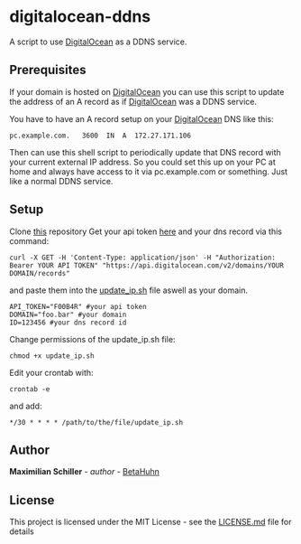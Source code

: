 # digitalocean-ddns
 A script to use [DigitalOcean](https://m.do.co/c/779397b07aaa) as a DDNS service.

## Prerequisites
If your domain is hosted on [DigitalOcean](https://m.do.co/c/779397b07aaa) you can use this script to update the address of an A record as if [DigitalOcean](https://m.do.co/c/779397b07aaa) was a DDNS service.

You have to have an A record setup on your [DigitalOcean](https://m.do.co/c/779397b07aaa) DNS like this:
```
pc.example.com.   3600  IN  A  172.27.171.106
```
Then can use this shell script to periodically update that DNS record with your current external IP address.
So you could set this up on your PC at home and always have access to it via pc.example.com or something. Just like a normal DDNS service.
## Setup
Clone [this](https://github.com/BetaHuhn/digitalocean-ddns) repository
Get your api token [here](https://cloud.digitalocean.com/account/api/tokens) and your dns record via this command:
```
curl -X GET -H 'Content-Type: application/json' -H "Authorization: Bearer YOUR API TOKEN" "https://api.digitalocean.com/v2/domains/YOUR DOMAIN/records"
```
and paste them into the [update_ip.sh](https://github.com/BetaHuhn/digitalocean-ddns/blob/master/update_ip.sh) file aswell as your domain.
```
API_TOKEN="F00B4R" #your api token
DOMAIN="foo.bar" #your domain
ID=123456 #your dns record id
```
Change permissions of the update_ip.sh file:
```
chmod +x update_ip.sh
```
Edit your crontab with:
```
crontab -e
```
and add:
```
*/30 * * * * /path/to/the/file/update_ip.sh
```
## Author

**Maximilian Schiller** - *author* - [BetaHuhn](https://github.com/BetaHuhn)

## License

This project is licensed under the MIT License - see the [LICENSE.md](LICENSE.md) file for details
